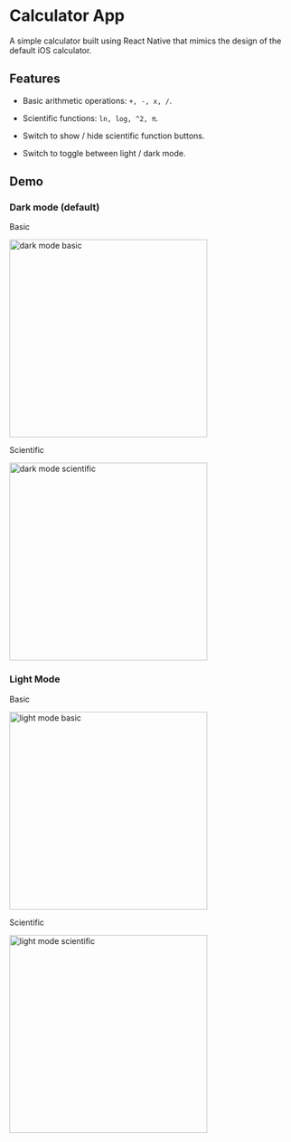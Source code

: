 # Calculator App

A simple calculator built using React Native that mimics the design of the default iOS calculator.

## Features

- Basic arithmetic operations: `+, -, x, /`.

- Scientific functions: `ln, log, ^2, π`.

- Switch to show / hide scientific function buttons.

- Switch to toggle between light / dark mode.

## Demo

### Dark mode (default)

Basic

<img src="https://github.com/jxne00/calculator-react-native/blob/main/assets/demo/dark-basic.PNG" alt="dark mode basic" width="350">

Scientific

<img src="https://github.com/jxne00/calculator-react-native/blob/main/assets/demo/dark-sci.PNG" alt="dark mode scientific" width="350">

### Light Mode

Basic

<img src="https://github.com/jxne00/calculator-react-native/blob/main/assets/demo/light-basic.PNG" alt="light mode basic" width="350">

Scientific

<img src="https://github.com/jxne00/calculator-react-native/blob/main/assets/demo/light-sci.PNG" alt="light mode scientific" width="350">
